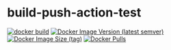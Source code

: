 # build-push-action-test

[![docker build](https://github.com/ShubhamTatvamasi/build-push-action-test/actions/workflows/docker-build.yml/badge.svg)](https://github.com/ShubhamTatvamasi/build-push-action-test/actions/workflows/docker-build.yml)
[![Docker Image Version (latest semver)](https://img.shields.io/docker/v/shubhamtatvamasi/build-push-action-test?sort=semver)](https://hub.docker.com/r/shubhamtatvamasi/build-push-action-test)
[![Docker Image Size (tag)](https://img.shields.io/docker/image-size/shubhamtatvamasi/build-push-action-test/latest)](https://hub.docker.com/r/shubhamtatvamasi/build-push-action-test)
[![Docker Pulls](https://img.shields.io/docker/pulls/shubhamtatvamasi/build-push-action-test)](https://hub.docker.com/r/shubhamtatvamasi/build-push-action-test)
